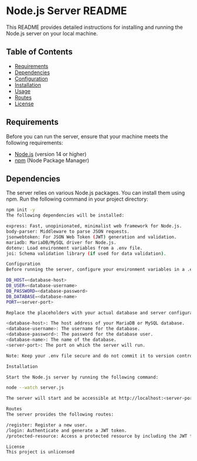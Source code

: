 # Node.js Server README

This README provides detailed instructions for installing and running the Node.js server on your local machine.

## Table of Contents

- [Requirements](#requirements)
- [Dependencies](#dependencies)
- [Configuration](#configuration)
- [Installation](#installation)
- [Usage](#usage)
- [Routes](#routes)
- [License](#license)

## Requirements

Before you can run the server, ensure that your machine meets the following requirements:

- [Node.js](https://nodejs.org/) (version 14 or higher)
- [npm](https://www.npmjs.com/) (Node Package Manager)

## Dependencies

The server relies on various Node.js packages. You can install them using npm. Run the following command in your project directory:

```bash
npm init -y
The following dependencies will be installed:

express: Fast, unopinionated, minimalist web framework for Node.js.
body-parser: Middleware to parse JSON requests.
jsonwebtoken: For JSON Web Token (JWT) generation and validation.
mariadb: MariaDB/MySQL driver for Node.js.
dotenv: Load environment variables from a .env file.
joi: Schema validation library (if used for data validation).

Configuration
Before running the server, configure your environment variables in a .env file. Create a .env file in the root directory of your project with the following content:

DB_HOST=<database-host>
DB_USER=<database-username>
DB_PASSWORD=<database-password>
DB_DATABASE=<database-name>
PORT=<server-port>

Replace the placeholders with your actual database and server configuration:

<database-host>: The host address of your MariaDB or MySQL database.
<database-username>: The username for the database.
<database-password>: The password for the database user.
<database-name>: The name of the database.
<server-port>: The port on which the server will run.

Note: Keep your .env file secure and do not commit it to version control.

Installation

Start the Node.js server by running the following command:

node --watch server.js

The server will start and be accessible at http://localhost:<server-port>.

Routes
The server provides the following routes:

/register: Register a new user.
/login: Authenticate and generate a JWT token.
/protected-resource: Access a protected resource by including the JWT token in the request headers.

License
This project is unlicensed

